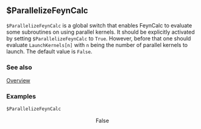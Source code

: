 ## $ParallelizeFeynCalc

`$ParallelizeFeynCalc` is a global switch that enables FeynCalc to evaluate some subroutines on using parallel kernels. It should be explicitly activated by setting `$ParallelizeFeynCalc` to `True`. However, before that one should evaluate `LaunchKernels[n]` with `n` being the number of parallel kernels to launch. The default value is `False`.

### See also

[Overview](Extra/FeynCalc.md)

### Examples

```mathematica
$ParallelizeFeynCalc
```

$$\text{False}$$